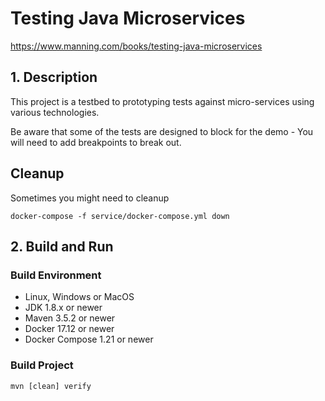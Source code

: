 # Testing Java Microservices

https://www.manning.com/books/testing-java-microservices

## 1. Description

This project is a testbed to prototyping tests against micro-services using various technologies.

Be aware that some of the tests are designed to block for the demo - You will need to add breakpoints to break out.

## Cleanup
Sometimes you might need to cleanup

```
docker-compose -f service/docker-compose.yml down
```

## 2. Build and Run

### Build Environment

* Linux, Windows or MacOS
* JDK 1.8.x or newer
* Maven 3.5.2 or newer
* Docker 17.12 or newer
* Docker Compose 1.21 or newer

### Build Project

  `mvn [clean] verify`
